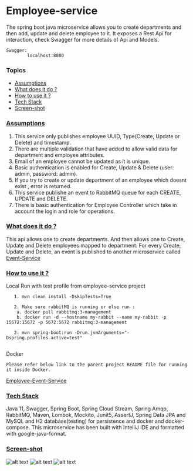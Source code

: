 # Employee-service
The spring boot java microservice allows you to create departments and then add, update and delete employee to it.
It exposes a Rest Api for interaction, check Swagger for more details of Api and Models.

```
Swagger: 
        localhost:8080
``` 
### Topics
  * [Assumptions](#assumptions)
  * [What does it do ?](#technical-details)
  * [How to use it ?](#guide)
  * [Tech Stack](#tech-stack)
  * [Screen-shot](#screen-shot)
  
###  [Assumptions](#assumptions)  
1. This service only publishes employee UUID, Type(Create, Update or Delete) and timestamp.
2. There are multiple validation that have added to allow valid data for department and employee attributes.
3. Email of an employee cannot be updated as it is unique.
4. Basic authentication is enabled for Create, Update & Delete (user: admin, password: admin).
5. If you try to create or update department of an employee which doesnt exist , error is returned.
6. This service publishe an event to RabbitMQ queue for each CREATE, UPDATE and DELETE.
7. There is basic authentication for Employee Controller which take in account the login and role for operations.
  
###  [What does it do ?](#technical-details)
This api allows one to create departments. And then allows one to Create, Update and Delete employees mapped to department.
For every Create, Update and Delete, an event is published to another microservice called [Event-Service](https://github.com/anusheelchandra/employee-event-service/tree/master/event-service)

###  [How to use it ?](#guide)

Local Run with test profile from employee-service project
```
   1. mvn clean install -DskipTests=True
   
   2. Make sure rabbitMQ is running or else run : 
    a. docker pull rabbitmq:3-management    
    b. docker run -d --hostname my-rabbit --name my-rabbit -p 15672:15672 -p 5672:5672 rabbitmq:3-management
   
   2. mvn spring-boot:run -Drun.jvmArguments="-Dspring.profiles.active=test" 
    
```

Docker
```  
Please refer below link to the parent project README file for running it inside Docker.
```
[Employee-Event-Service](https://github.com/anusheelchandra/employee-event-service)

### [Tech Stack](#tech-stack)
Java 11, Swagger, Spring Boot, Spring Cloud Stream, Spring Amqp, RabbitMQ, Maven, Lombok, Mockito, Junit5, AssertJ, 
Spring Data JPA and MySQL and H2 database(testing) for persistence and docker and docker-compose.
This microservice has been built with IntelliJ IDE and formatted with google-java-format. 


### [Screen-shot](#screen-shot)
![alt text](https://github.com/anusheelchandra/employee-event-service/blob/master/employee-service/src/test/resources/ScreenShot1.png)
![alt text](https://github.com/anusheelchandra/employee-event-service/blob/master/employee-service/src/test/resources/ScreenShot2.png)
![alt text](https://github.com/anusheelchandra/employee-event-service/blob/master/employee-service/src/test/resources/ScreenShot3.png)  
